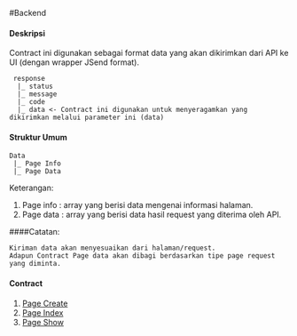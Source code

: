 #Backend
#### Deskripsi
Contract ini digunakan sebagai format data yang akan dikirimkan dari API ke UI (dengan wrapper JSend format).

	 response
	  |_ status
	  |_ message
	  |_ code
	  |_ data <- Contract ini digunakan untuk menyeragamkan yang dikirimkan melalui parameter ini (data)

#### Struktur Umum

	Data 
	 |_ Page Info
	 |_ Page Data

Keterangan:

1. Page info : array yang berisi data mengenai informasi halaman.
2. Page data : array yang berisi data hasil request yang diterima oleh API. 

####Catatan:

	Kiriman data akan menyesuaikan dari halaman/request. 
	Adapun Contract Page data akan dibagi berdasarkan tipe page request yang diminta.

#### Contract

1. [Page Create](https://github.com/ThunderID/ThunderContract/blob/master/Backend/create.mdown)
2. [Page Index](https://github.com/ThunderID/ThunderContract/blob/master/Backend/create.mdown)
3. [Page Show](https://github.com/ThunderID/ThunderContract/blob/master/Backend/show.mdown)

